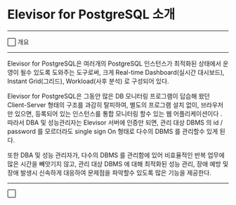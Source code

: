 # Elevisor for PostgreSQL 소개

***

⬜ 개요

***

Elevisor for PostgreSQL은 여러개의 PostgreSQL 인스턴스가 최적화된 상태에서 운영이 될수 있도록 도와주는 도구로써, 크게 Real-time Dashboard(실시간 대시보드), Instant Grid(그리드), Workload(사후 분석) 로 구성되어 있다.

Elevisor for PostgreSQL은 그동안 많은 DB 모니터링 프로그램이 답습해 왔던 Client-Server 형태의 구조를 과감히 탈피하여, 별도의 프로그램 설치 없이, 브라우저만 있으면, 등록되어 있는 인스턴스를 통합 모니터링 할수 있는 웹 어플리케이션이다 . 따라서 DBA 및 성능관리자는 Elevisor 서버에 인증만 되면, 관리 대상 DBMS 의 id / password 를 모르더라도 single sign On 형태로 다수의 DBMS 를 관리할수 있게 된다.

또한 DBA 및 성능 관리자가, 다수의 DBMS 를 관리함에 있어 비효율적인 반복 업무에 많은 시간을 빼앗기지 않고, 관리 대상 DBMS 에 대해 최적화된 성능 관리, 장애 예방 및 장애 발생시 신속하게 대응하여 문제점을 파악할수 있도록 많은 기능을 제공한다.





***

⬜&#x20;
